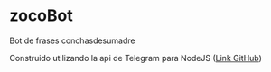 # zocoBot
Bot de frases conchasdesumadre

Construido utilizando la api de Telegram para NodeJS ([Link GitHub](https://github.com/yagop/node-telegram-bot-api))
